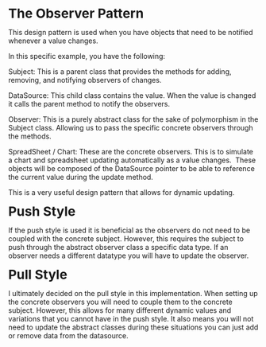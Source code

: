 <p><strong><span style="font-size: 26px;">The Observer Pattern</span></strong></p>
<p>This design pattern is used when you have objects that need to be notified whenever a value changes.</p>
<p>In this specific example, you have the following:</p>
<p>Subject: This is a parent class that provides the methods for adding, removing, and notifying observers of changes.</p>
<p>DataSource: This child class contains the value. When the value is changed it calls the parent method to notify the observers.&nbsp;</p>
<p>Observer: This is a purely abstract class for the sake of polymorphism in the Subject class. Allowing us to pass the specific concrete observers through the methods.</p>
<p>SpreadSheet / Chart: These are the concrete observers. This is to simulate a chart and spreadsheet updating automatically as a value changes. &nbsp;These objects will be composed of the DataSource pointer to be able to reference the current value during the update method.</p>
<p>This is a very useful design pattern that allows for dynamic updating.</p>
<p><strong><span style="font-size: 26px;">Push Style</span></strong></p>
<p>If the push style is used it is beneficial as the observers do not need to be coupled with the concrete subject. However, this requires the subject to push through the abstract observer class a specific data type. If an observer needs a different datatype you will have to update the observer.</p>
<p><span style="font-size: 26px;"><strong>Pull Style</strong></span></p>
<p>I ultimately decided on the pull style in this implementation. When setting up the concrete observers you will need to couple them to the concrete subject. However, this allows for many different dynamic values and variations that you cannot have in the push style. It also means you will not need to update the abstract classes during these situations you can just add or remove data from the datasource.&nbsp;</p>